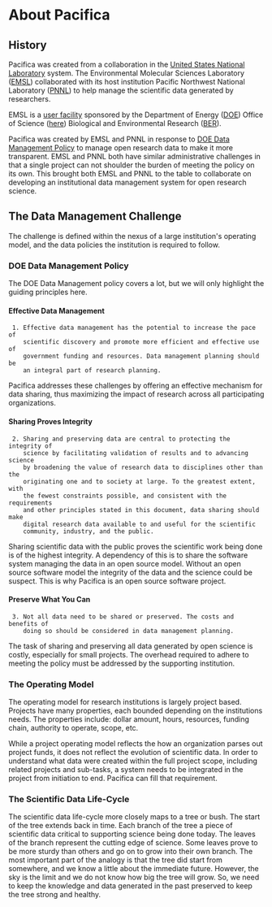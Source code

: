 # About Pacifica

## History

Pacifica was created from a collaboration in the
[United States National Laboratory](https://en.wikipedia.org/wiki/United_States_Department_of_Energy_national_laboratories)
system. The Environmental Molecular Sciences Laboratory ([EMSL](https://www.emsl.pnnl.gov))
collaborated with its host institution Pacific Northwest National Laboratory
([PNNL](https://www.pnnl.gov)) to help manage the scientific data generated
by researchers.

EMSL is a [user facility](https://www.energy.gov/science/science-innovation/office-science-user-facilities)
sponsored by the Department of Energy ([DOE](https://www.energy.gov))
Office of Science ([here](https://www.energy.gov/science)) Biological and
Environmental Research ([BER](https://www.energy.gov/science/ber/biological-and-environmental-research)).

Pacifica was created by EMSL and PNNL in response to 
[DOE Data Management Policy](https://www.energy.gov/datamanagement/doe-policy-digital-research-data-management)
to manage open research data to make it more transparent. EMSL and
PNNL both have similar administrative challenges in that a single
project can not shoulder the burden of meeting the policy on its
own. This brought both EMSL and PNNL to the table to collaborate on
developing an institutional data management system for open research
science.

## The Data Management Challenge

The challenge is defined within the nexus of a large institution's
operating model, and the data policies the institution is required
to follow.

### DOE Data Management Policy

The DOE Data Management policy covers a lot, but we will only highlight
the guiding principles here.

#### Effective Data Management

```
 1. Effective data management has the potential to increase the pace of
    scientific discovery and promote more efficient and effective use of
    government funding and resources. Data management planning should be
    an integral part of research planning.
```

Pacifica addresses these challenges by offering an effective mechanism
for data sharing, thus maximizing the impact of research across all
participating organizations.

#### Sharing Proves Integrity

```
 2. Sharing and preserving data are central to protecting the integrity of
    science by facilitating validation of results and to advancing science
    by broadening the value of research data to disciplines other than the
    originating one and to society at large. To the greatest extent, with
    the fewest constraints possible, and consistent with the requirements
    and other principles stated in this document, data sharing should make
    digital research data available to and useful for the scientific
    community, industry, and the public.
```

Sharing scientific data with the public proves the scientific work being done
is of the highest integrity. A dependency of this is to share the software
system managing the data in an open source model. Without an open source 
software model the integrity of the data and the science could be suspect.
This is why Pacifica is an open source software project.

#### Preserve What You Can

```
 3. Not all data need to be shared or preserved. The costs and benefits of
    doing so should be considered in data management planning.
```

The task of sharing and preserving all data generated by open science is
costly, especially for small projects. The overhead required to adhere to
meeting the policy must be addressed by the supporting institution.

### The Operating Model

The operating model for research institutions is largely project based.
Projects have many properties, each bounded depending on the institutions
needs. The properties include: dollar amount, hours, resources, funding
chain, authority to operate, scope, etc.

While a project operating model reflects the how an organization parses out
project funds, it does not reflect the evolution of scientific data. In
order to understand what data were created within the full project scope,
including related projects and sub-tasks, a system needs to be integrated
in the project from initiation to end. Pacifica can fill that requirement.

### The Scientific Data Life-Cycle

The scientific data life-cycle more closely maps to a tree or bush. The
start of the tree extends back in time. Each branch of the tree a piece
of scientific data critical to supporting science being done today. The
leaves of the branch represent the cutting edge of science. Some leaves
prove to be more sturdy than others and go on to grow into their own
branch. The most important part of the analogy is that the tree did
start from somewhere, and we know a little about the immediate future.
However, the sky is the limit and we do not know how big the tree will
grow. So, we need to keep the knowledge and data generated in the past
preserved to keep the tree strong and healthy.
